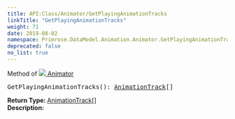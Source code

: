 ```yaml
---
title: API:Class/Animator/GetPlayingAnimationTracks
linkTitle: "GetPlayingAnimationTracks"
weight: 71
date: 2019-08-02
namespace: Primrose.DataModel.Animation.Animator.GetPlayingAnimationTracks
deprecated: false
no_list: true
---
```

Method of <a href="/docs/api-reference/Class/Animator"><img src="/icons/silk/film.png"/>&nbsp;Animator</a>
<pre class="method-declaration">
GetPlayingAnimationTracks(): <span><a class="type" href="/docs/api-reference/Class/AnimationTrack">AnimationTrack</a>[]</span></pre>
<b>Return Type: </b>
<span><a class="type" href="/docs/api-reference/Class/AnimationTrack">AnimationTrack</a>[]</span>
<br/>
<b>Description: </b>